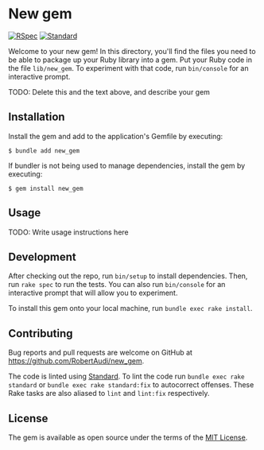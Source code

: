 New gem
=======

[![RSpec](https://github.com/RobertAudi/new_gem/actions/workflows/rspec.yml/badge.svg)](https://github.com/RobertAudi/new_gem/actions/workflows/rspec.yml)
[![Standard](https://github.com/RobertAudi/new_gem/actions/workflows/standard.yml/badge.svg)](https://github.com/RobertAudi/new_gem/actions/workflows/standard.yml)

Welcome to your new gem! In this directory, you'll find the files you need to be able to package up your Ruby library into a gem. Put your Ruby code in the file `lib/new_gem`. To experiment with that code, run `bin/console` for an interactive prompt.

TODO: Delete this and the text above, and describe your gem

Installation
------------

Install the gem and add to the application's Gemfile by executing:

```console
$ bundle add new_gem
```

If bundler is not being used to manage dependencies, install the gem by executing:

```console
$ gem install new_gem
```

Usage
-----

TODO: Write usage instructions here

Development
-----------

After checking out the repo, run `bin/setup` to install dependencies. Then, run `rake spec` to run the tests. You can also run `bin/console` for an interactive prompt that will allow you to experiment.

To install this gem onto your local machine, run `bundle exec rake install`.

Contributing
------------

Bug reports and pull requests are welcome on GitHub at https://github.com/RobertAudi/new_gem.

The code is linted using [Standard](https://github.com/testdouble/standard). To lint the code run `bundle exec rake standard` or `bundle exec rake standard:fix` to autocorrect offenses. These Rake tasks are also aliased to `lint` and `lint:fix` respectively.

License
-------

The gem is available as open source under the terms of the [MIT License](https://opensource.org/licenses/MIT).
